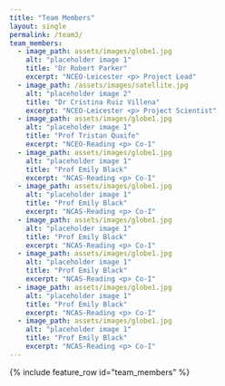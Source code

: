 ```yaml
---
title: "Team Members"
layout: single
permalink: /team3/
team_members:
  - image_path: assets/images/globe1.jpg
    alt: "placeholder image 1"
    title: "Dr Robert Parker"
    excerpt: "NCEO-Leicester <p> Project Lead"
  - image_path: /assets/images/satellite.jpg
    alt: "placeholder image 2"
    title: "Dr Cristina Ruiz Villena"
    excerpt: "NCEO-Leicester <p> Project Scientist"
  - image_path: assets/images/globe1.jpg
    alt: "placeholder image 1"
    title: "Prof Tristan Quaife"
    excerpt: "NCEO-Reading <p> Co-I"
  - image_path: assets/images/globe1.jpg
    alt: "placeholder image 1"
    title: "Prof Emily Black"
    excerpt: "NCAS-Reading <p> Co-I"
  - image_path: assets/images/globe1.jpg
    alt: "placeholder image 1"
    title: "Prof Emily Black"
    excerpt: "NCAS-Reading <p> Co-I"
  - image_path: assets/images/globe1.jpg
    alt: "placeholder image 1"
    title: "Prof Emily Black"
    excerpt: "NCAS-Reading <p> Co-I"
  - image_path: assets/images/globe1.jpg
    alt: "placeholder image 1"
    title: "Prof Emily Black"
    excerpt: "NCAS-Reading <p> Co-I"
  - image_path: assets/images/globe1.jpg
    alt: "placeholder image 1"
    title: "Prof Emily Black"
    excerpt: "NCAS-Reading <p> Co-I"
  - image_path: assets/images/globe1.jpg
    alt: "placeholder image 1"
    title: "Prof Emily Black"
    excerpt: "NCAS-Reading <p> Co-I"
---
```



{% include feature_row id="team_members" %}
